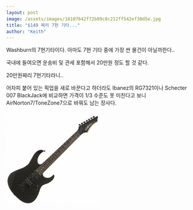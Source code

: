 ```yaml
---
layout: post
image: /assets/images/16107642f72b89c8c212ff542ef30d5e.jpg
title: "$149 짜리 7현 기타..."
author: "Keith"
---
```


Washburn의 7현기타이다. 아마도 7현 기타 중에 가장 싼 물건이 아닐까한다..

국내에 들여오면 운송비 및 관세 포함해서 20만원 정도 할 것 같다.

20만원짜리 7현기타라니..

어차피 붙어 있는 픽업을 새로 바꾼다고 하더라도 Ibanez의 RG7321이나 Schecter 007 BlackJack에 비교하면 가격이 1/3 수준도 못 미친다고 보니 AirNorton7/ToneZone7으로 바꿔도 남는 장사다.


![image](/assets/images/16107642f72b89c8c212ff542ef30d5e.jpg)


